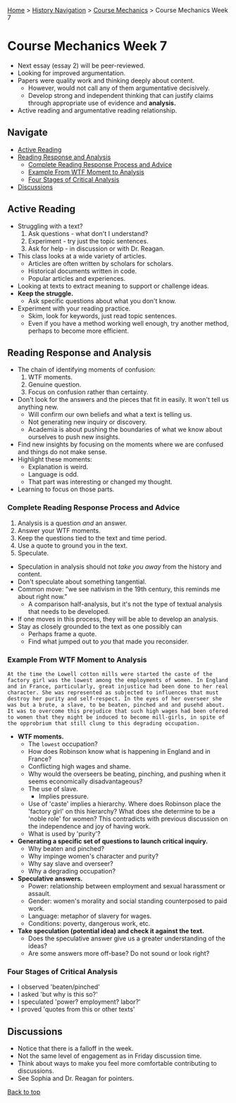 [Home](https://andre-ye.github.io) > [History Navigation](https://andre-ye.github.io/history/history_navigation) > [Course Mechanics](https://andre-ye.github.io/history/history_navigation#course-mechanics) > Course Mechanics Week 7

# Course Mechanics Week 7
- Next essay (essay 2) will be peer-reviewed.
- Looking for improved argumentation.
- Papers were quality work and thinking deeply about content.
  - However, would not call any of them argumentative decisively.
  - Develop strong and independent thinking that can justify claims through appropriate use of evidence and **analysis.**
- Active reading and argumentative reading relationship.

## Navigate
- [Active Reading](#active-reading)
- [Reading Response and Analysis](#reading-response-and-analysis)
  * [Complete Reading Response Process and Advice](#complete-reading-response-process-and-advice)
  * [Example From WTF Moment to Analysis](#example-from-wtf-moment-to-analysis)
  * [Four Stages of Critical Analysis](#four-stages-of-critical-analysis)
- [Discussions](#discussions)

## Active Reading
- Struggling with a text?
  1. Ask questions - what don't I understand?
  2. Experiment - try just the topic sentences.
  3. Ask for help - in discussion or with Dr. Reagan.
- This class looks at a wide variety of articles.
  - Articles are often written by scholars for scholars.
  - Historical documents written in code.
  - Popular articles and experiences.
- Looking at texts to extract meaning to support or challenge ideas.
- **Keep the struggle.**
  - Ask specific questions about what you don't know.
- Experiment with your reading practice.
  - Skim, look for keywords, just read topic sentences.
  - Even if you have a method working well enough, try another method, perhaps to become more efficient.

## Reading Response and Analysis
- The chain of identifying moments of confusion:
  1. WTF moments.
  2. Genuine question.
  3. Focus on confusion rather than certainty.
- Don't look for the answers and the pieces that fit in easily. It won't tell us anything new.
  - Will confirm our own beliefs and what a text is telling us.
  - Not generating new inquiry or discovery.
  - Academia is about pushing the boundaries of what we know about ourselves to push new insights.
- Find new insights by focusing on the moments where we are confused and things do not make sense.
- Highlight these moments:
  - Explanation is weird.
  - Language is odd.
  - That part was interesting or changed my thought.
- Learning to focus on those parts.

### Complete Reading Response Process and Advice
1. Analysis is a question *and* an answer.
2. Answer your WTF moments.
3. Keep the questions tied to the text and time period.
4. Use a quote to ground you in the text.
5. Speculate.
  - Speculation in analysis should not *take you away* from the history and content.
  - Don't speculate about something tangential. 
  - Common move: "we see nativism in the 19th century, this reminds me about right now."
    - A comparison half-analysis, but it's not the type of textual analysis that needs to be developed.
- If one moves in this process, they will be able to develop an analysis.
- Stay as closely grounded to the text as one possibly can
  - Perhaps frame a quote.
  - Find what jumped out to *you* that made you reconsider.

### Example From WTF Moment to Analysis
```
At the time the Lowell cotton mills were started the caste of the factory girl was the lowest among the employments of women. In England and in France, particularly, great injustice had been done to her real character. She was represented as subjected to influences that must destroy her purity and self-respect. In the eyes of her overseer she was but a brute, a slave, to be beaten, pinched and and pusehd about. It was to overcome this prejudice that such high wages had been ofered to women that they might be induced to become mill-girls, in spite of the opprobrium that still clung to this degrading occupation.
```
- **WTF moments.**
  - The `lowest` occupation?
  - How does Robinson know what is happening in England and in France?
  - Conflicting high wages and shame.
  - Why would the overseers be beating, pinching, and pushing when it seems economically disadvantageous?
  - The use of slave.
    - Implies pressure.
  - Use of 'caste' implies a hierarchy. Where does Robinson place the 'factory girl' on this hierarchy? What does she determine to be a 'noble role' for women? This contradicts with previous discussion on the independence and joy of having work.
  - What is used by 'purity'?
- **Generating a specific set of questions to launch critical inquiry.**
  - Why beaten and pinched?
  - Why impinge women's character and purity?
  - Why say slave and overseer?
  - Why a degrading occupation?
- **Speculative answers.**
  - Power: relationship between employment and sexual harassment or assault.
  - Gender: women's morality and social standing counterposed to paid work. 
  - Language: metaphor of slavery for wages.
  - Conditions: poverty, dangerous work, etc.
- **Take speculation (potential idea) and check it against the text.**
  - Does the speculative answer give us a greater understanding of the ideas?
  - Are some answers more off-base? Do not sound or look right?

### Four Stages of Critical Analysis
- I observed 'beaten/pinched'
- I asked 'but why is this so?'
- I speculated 'power? employment? labor?'
- I proved 'quotes from this or other texts'

## Discussions
- Notice that there is a falloff in the week.
- Not the same level of engagement as in Friday discussion time.
- Think about ways to make you feel more comfortable contributing to discussions.
- See Sophia and Dr. Reagan for pointers.

[Back to top](#)
